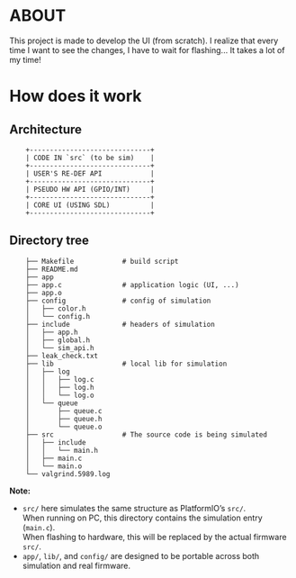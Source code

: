 # ABOUT

This project is made to develop the UI (from scratch). I realize that every time I want to see the changes, I have to wait for flashing... It takes a lot of my time!

# How does it work

## Architecture

```
    +------------------------------+
    | CODE IN `src` (to be sim)    |
    +------------------------------+
    | USER'S RE-DEF API            |
    +------------------------------+
    | PSEUDO HW API (GPIO/INT)     |
    +------------------------------+
    | CORE UI (USING SDL)          |
    +------------------------------+
```

## Directory tree

```
    ├── Makefile            # build script
    ├── README.md
    ├── app
    ├── app.c               # application logic (UI, ...)
    ├── app.o
    ├── config              # config of simulation
    │   ├── color.h
    │   └── config.h
    ├── include             # headers of simulation
    │   ├── app.h
    │   ├── global.h
    │   └── sim_api.h
    ├── leak_check.txt
    ├── lib                 # local lib for simulation
    │   ├── log
    │   │   ├── log.c
    │   │   ├── log.h
    │   │   └── log.o
    │   └── queue
    │       ├── queue.c
    │       ├── queue.h
    │       └── queue.o
    ├── src                 # The source code is being simulated
    │   ├── include
    │   │   └── main.h
    │   ├── main.c
    │   └── main.o
    └── valgrind.5989.log
```

**Note:**  
- `src/` here simulates the same structure as PlatformIO’s `src/`.  
  When running on PC, this directory contains the simulation entry (`main.c`).  
  When flashing to hardware, this will be replaced by the actual firmware `src/`.  
- `app/`, `lib/`, and `config/` are designed to be portable across both simulation and real firmware.  




